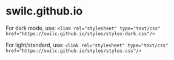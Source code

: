 # swilc.github.io
  For dark mode, use:
  `<link rel="stylesheet" type="text/css" href="https://swilc.github.io/styles/styles-dark.css"/>`
  
  For light/standard, use:
  `<link rel="stylesheet" type="text/css" href="https://swilc.github.io/styles/styles.css"/>`
